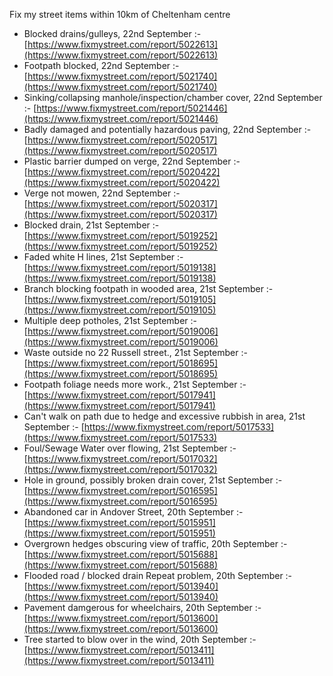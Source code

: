 Fix my street items within 10km of Cheltenham centre

<!-- fix_marker starts -->

- Blocked drains/gulleys, 22nd September :- [https://www.fixmystreet.com/report/5022613](https://www.fixmystreet.com/report/5022613)
- Footpath blocked, 22nd September :- [https://www.fixmystreet.com/report/5021740](https://www.fixmystreet.com/report/5021740)
- Sinking/collapsing manhole/inspection/chamber cover, 22nd September :- [https://www.fixmystreet.com/report/5021446](https://www.fixmystreet.com/report/5021446)
- Badly damaged and potentially hazardous paving, 22nd September :- [https://www.fixmystreet.com/report/5020517](https://www.fixmystreet.com/report/5020517)
- Plastic barrier dumped on verge, 22nd September :- [https://www.fixmystreet.com/report/5020422](https://www.fixmystreet.com/report/5020422)
- Verge not mowen, 22nd September :- [https://www.fixmystreet.com/report/5020317](https://www.fixmystreet.com/report/5020317)
- Blocked drain, 21st September :- [https://www.fixmystreet.com/report/5019252](https://www.fixmystreet.com/report/5019252)
- Faded white H lines, 21st September :- [https://www.fixmystreet.com/report/5019138](https://www.fixmystreet.com/report/5019138)
- Branch blocking footpath in wooded area, 21st September :- [https://www.fixmystreet.com/report/5019105](https://www.fixmystreet.com/report/5019105)
- Multiple deep potholes, 21st September :- [https://www.fixmystreet.com/report/5019006](https://www.fixmystreet.com/report/5019006)
- Waste outside no 22 Russell street., 21st September :- [https://www.fixmystreet.com/report/5018695](https://www.fixmystreet.com/report/5018695)
- Footpath foliage needs more work., 21st September :- [https://www.fixmystreet.com/report/5017941](https://www.fixmystreet.com/report/5017941)
- Can't walk on path due to hedge and excessive rubbish in area, 21st September :- [https://www.fixmystreet.com/report/5017533](https://www.fixmystreet.com/report/5017533)
- Foul/Sewage Water over flowing, 21st September :- [https://www.fixmystreet.com/report/5017032](https://www.fixmystreet.com/report/5017032)
- Hole in ground, possibly broken drain cover, 21st September :- [https://www.fixmystreet.com/report/5016595](https://www.fixmystreet.com/report/5016595)
- Abandoned car in Andover Street, 20th September :- [https://www.fixmystreet.com/report/5015951](https://www.fixmystreet.com/report/5015951)
- Overgrown hedges obscuring view of traffic, 20th September :- [https://www.fixmystreet.com/report/5015688](https://www.fixmystreet.com/report/5015688)
- Flooded road / blocked drain Repeat problem, 20th September :- [https://www.fixmystreet.com/report/5013940](https://www.fixmystreet.com/report/5013940)
- Pavement damgerous for wheelchairs, 20th September :- [https://www.fixmystreet.com/report/5013600](https://www.fixmystreet.com/report/5013600)
- Tree started to blow over in the wind, 20th September :- [https://www.fixmystreet.com/report/5013411](https://www.fixmystreet.com/report/5013411)

<!-- fix_marker ends -->